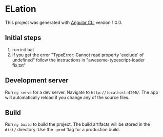 # ELation

This project was generated with [Angular CLI](https://github.com/angular/angular-cli) version 1.0.0.

## Initial steps

1. run init.bat
2. if you get the error "TypeError: Cannot read property 'exclude' of undefined"
   follow the instructions in "awesome-typescript-loader fix.txt"

## Development server

Run `ng serve` for a dev server. Navigate to `http://localhost:4200/`. The app will automatically reload if you change any of the source files.

## Build

Run `ng build` to build the project. The build artifacts will be stored in the `dist/` directory. Use the `-prod` flag for a production build.